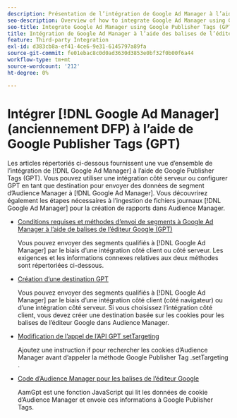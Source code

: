 ```yaml
---
description: Présentation de l’intégration de Google Ad Manager à l’aide de Google Publisher Tags (GPT).
seo-description: Overview of how to integrate Google Ad Manager using Google Publisher Tags (GPT) in Adobe Audience Manager (AAM).
seo-title: Integrate Google Ad Manager using Google Publisher Tags (GPT)in Adobe Audience Manager (AAM)
title: Intégration de Google Ad Manager à l’aide des balises de l’éditeur Google (GPT)
feature: Third-party Integration
exl-id: d383cb8a-ef41-4ce6-9e31-6145797a89fa
source-git-commit: fe01ebac8c0d0ad3630d3853e0bf32f0b00f6a44
workflow-type: tm+mt
source-wordcount: '212'
ht-degree: 0%

---
```


# Intégrer [!DNL Google Ad Manager] (anciennement DFP) à l’aide de Google Publisher Tags (GPT)

Les articles répertoriés ci-dessous fournissent une vue d’ensemble de l’intégration de [!DNL Google Ad Manager] à l’aide de Google Publisher Tags (GPT). Vous pouvez utiliser une intégration côté serveur ou configurer GPT en tant que destination pour envoyer des données de segment d’Audience Manager à [!DNL Google Ad Manager]. Vous découvrirez également les étapes nécessaires à l’ingestion de fichiers journaux [!DNL Google Ad Manager] pour la création de rapports dans Audience Manager.

* [Conditions requises et méthodes d’envoi de segments à Google Ad Manager à l’aide de balises de l’éditeur Google (GPT)](/help/using/integration/gpt-aam-destination/gpt-aam-requirements.md)

  Vous pouvez envoyer des segments qualifiés à [!DNL Google Ad Manager] par le biais d’une intégration côté client ou côté serveur. Les exigences et les informations connexes relatives aux deux méthodes sont répertoriées ci-dessous.

* [Création d’une destination GPT](/help/using/integration/gpt-aam-destination/gpt-aam-create-destination.md)

  Vous pouvez envoyer des segments qualifiés à [!DNL Google Ad Manager] par le biais d’une intégration côté client (côté navigateur) ou d’une intégration côté serveur. Si vous choisissez l’intégration côté client, vous devez créer une destination basée sur les cookies pour les balises de l’éditeur Google dans Audience Manager.

* [Modification de l’appel de l’API GPT setTargeting](/help/using/integration/gpt-aam-destination/gpt-aam-modify-api.md)

  Ajoutez une instruction if pour rechercher les cookies d’Audience Manager avant d’appeler la méthode Google Publisher Tag .setTargeting .

* [Code d’Audience Manager pour les balises de l’éditeur Google](/help/using/integration/gpt-aam-destination/gpt-aam-aamgpt-code.md)

  AamGpt est une fonction JavaScript qui lit les données de cookie d’Audience Manager et envoie ces informations à Google Publisher Tags.
